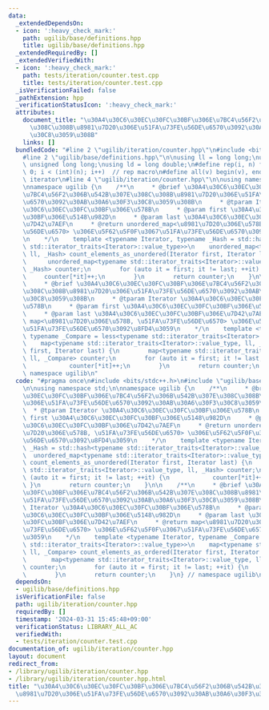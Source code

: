 ```yaml
---
data:
  _extendedDependsOn:
  - icon: ':heavy_check_mark:'
    path: ugilib/base/definitions.hpp
    title: ugilib/base/definitions.hpp
  _extendedRequiredBy: []
  _extendedVerifiedWith:
  - icon: ':heavy_check_mark:'
    path: tests/iteration/counter.test.cpp
    title: tests/iteration/counter.test.cpp
  _isVerificationFailed: false
  _pathExtension: hpp
  _verificationStatusIcon: ':heavy_check_mark:'
  attributes:
    document_title: "\u30A4\u30C6\u30EC\u30FC\u30BF\u306E\u7BC4\u56F2\u306B\u542B\u307E\
      \u308C\u308B\u8981\u7D20\u306E\u51FA\u73FE\u56DE\u6570\u3092\u30AB\u30A6\u30F3\
      \u30C8\u3059\u308B"
    links: []
  bundledCode: "#line 2 \"ugilib/iteration/counter.hpp\"\n#include <bits/stdc++.h>\n\
    #line 2 \"ugilib/base/definitions.hpp\"\n\nusing ll = long long;\nusing ull =\
    \ unsigned long long;\nusing ld = long double;\n#define rep(i, n) for(int i =\
    \ 0; i < (int)(n); i++)  // rep macro\n#define all(v) begin(v), end(v)  // all\
    \ iterator\n#line 4 \"ugilib/iteration/counter.hpp\"\n\nusing namespace std;\n\
    \nnamespace ugilib {\n    /**\n     * @brief \u30A4\u30C6\u30EC\u30FC\u30BF\u306E\
    \u7BC4\u56F2\u306B\u542B\u307E\u308C\u308B\u8981\u7D20\u306E\u51FA\u73FE\u56DE\
    \u6570\u3092\u30AB\u30A6\u30F3\u30C8\u3059\u308B\n     * @tparam Iterator \u30A4\
    \u30C6\u30EC\u30FC\u30BF\u306E\u578B\n     * @param first \u30A4\u30C6\u30EC\u30FC\
    \u30BF\u306E\u5148\u982D\n     * @param last \u30A4\u30C6\u30EC\u30FC\u30BF\u306E\
    \u7D42\u7AEF\n     * @return unordered_map<\u8981\u7D20\u306E\u578B, \u51FA\u73FE\
    \u56DE\u6570> \u306E\u5F62\u5F0F\u3067\u51FA\u73FE\u56DE\u6570\u3092\u8FD4\u3059\
    \n    */\n    template <typename Iterator, typename _Hash = std::hash<typename\
    \ std::iterator_traits<Iterator>::value_type>>\n    unordered_map<typename std::iterator_traits<Iterator>::value_type,\
    \ ll, _Hash> count_elements_as_unordered(Iterator first, Iterator last) {\n  \
    \      unordered_map<typename std::iterator_traits<Iterator>::value_type, ll,\
    \ _Hash> counter;\n        for (auto it = first; it != last; ++it) {\n       \
    \     counter[*it]++;\n        }\n        return counter;\n    }\n\n    /**\n\
    \     * @brief \u30A4\u30C6\u30EC\u30FC\u30BF\u306E\u7BC4\u56F2\u306B\u542B\u307E\
    \u308C\u308B\u8981\u7D20\u306E\u51FA\u73FE\u56DE\u6570\u3092\u30AB\u30A6\u30F3\
    \u30C8\u3059\u308B\n     * @tparam Iterator \u30A4\u30C6\u30EC\u30FC\u30BF\u306E\
    \u578B\n     * @param first \u30A4\u30C6\u30EC\u30FC\u30BF\u306E\u5148\u982D\n\
    \     * @param last \u30A4\u30C6\u30EC\u30FC\u30BF\u306E\u7D42\u7AEF\n     * @return\
    \ map<\u8981\u7D20\u306E\u578B, \u51FA\u73FE\u56DE\u6570> \u306E\u5F62\u5F0F\u3067\
    \u51FA\u73FE\u56DE\u6570\u3092\u8FD4\u3059\n    */\n    template <typename Iterator,\
    \ typename _Compare = less<typename std::iterator_traits<Iterator>::value_type>>\n\
    \    map<typename std::iterator_traits<Iterator>::value_type, ll, _Compare> count_elements_as_ordered(Iterator\
    \ first, Iterator last) {\n        map<typename std::iterator_traits<Iterator>::value_type,\
    \ ll, _Compare> counter;\n        for (auto it = first; it != last; ++it) {\n\
    \            counter[*it]++;\n        }\n        return counter;\n    }\n} //\
    \ namespace ugilib\n"
  code: "#pragma once\n#include <bits/stdc++.h>\n#include \"ugilib/base/definitions.hpp\"\
    \n\nusing namespace std;\n\nnamespace ugilib {\n    /**\n     * @brief \u30A4\u30C6\
    \u30EC\u30FC\u30BF\u306E\u7BC4\u56F2\u306B\u542B\u307E\u308C\u308B\u8981\u7D20\
    \u306E\u51FA\u73FE\u56DE\u6570\u3092\u30AB\u30A6\u30F3\u30C8\u3059\u308B\n   \
    \  * @tparam Iterator \u30A4\u30C6\u30EC\u30FC\u30BF\u306E\u578B\n     * @param\
    \ first \u30A4\u30C6\u30EC\u30FC\u30BF\u306E\u5148\u982D\n     * @param last \u30A4\
    \u30C6\u30EC\u30FC\u30BF\u306E\u7D42\u7AEF\n     * @return unordered_map<\u8981\
    \u7D20\u306E\u578B, \u51FA\u73FE\u56DE\u6570> \u306E\u5F62\u5F0F\u3067\u51FA\u73FE\
    \u56DE\u6570\u3092\u8FD4\u3059\n    */\n    template <typename Iterator, typename\
    \ _Hash = std::hash<typename std::iterator_traits<Iterator>::value_type>>\n  \
    \  unordered_map<typename std::iterator_traits<Iterator>::value_type, ll, _Hash>\
    \ count_elements_as_unordered(Iterator first, Iterator last) {\n        unordered_map<typename\
    \ std::iterator_traits<Iterator>::value_type, ll, _Hash> counter;\n        for\
    \ (auto it = first; it != last; ++it) {\n            counter[*it]++;\n       \
    \ }\n        return counter;\n    }\n\n    /**\n     * @brief \u30A4\u30C6\u30EC\
    \u30FC\u30BF\u306E\u7BC4\u56F2\u306B\u542B\u307E\u308C\u308B\u8981\u7D20\u306E\
    \u51FA\u73FE\u56DE\u6570\u3092\u30AB\u30A6\u30F3\u30C8\u3059\u308B\n     * @tparam\
    \ Iterator \u30A4\u30C6\u30EC\u30FC\u30BF\u306E\u578B\n     * @param first \u30A4\
    \u30C6\u30EC\u30FC\u30BF\u306E\u5148\u982D\n     * @param last \u30A4\u30C6\u30EC\
    \u30FC\u30BF\u306E\u7D42\u7AEF\n     * @return map<\u8981\u7D20\u306E\u578B, \u51FA\
    \u73FE\u56DE\u6570> \u306E\u5F62\u5F0F\u3067\u51FA\u73FE\u56DE\u6570\u3092\u8FD4\
    \u3059\n    */\n    template <typename Iterator, typename _Compare = less<typename\
    \ std::iterator_traits<Iterator>::value_type>>\n    map<typename std::iterator_traits<Iterator>::value_type,\
    \ ll, _Compare> count_elements_as_ordered(Iterator first, Iterator last) {\n \
    \       map<typename std::iterator_traits<Iterator>::value_type, ll, _Compare>\
    \ counter;\n        for (auto it = first; it != last; ++it) {\n            counter[*it]++;\n\
    \        }\n        return counter;\n    }\n} // namespace ugilib\n"
  dependsOn:
  - ugilib/base/definitions.hpp
  isVerificationFile: false
  path: ugilib/iteration/counter.hpp
  requiredBy: []
  timestamp: '2024-03-31 15:45:48+09:00'
  verificationStatus: LIBRARY_ALL_AC
  verifiedWith:
  - tests/iteration/counter.test.cpp
documentation_of: ugilib/iteration/counter.hpp
layout: document
redirect_from:
- /library/ugilib/iteration/counter.hpp
- /library/ugilib/iteration/counter.hpp.html
title: "\u30A4\u30C6\u30EC\u30FC\u30BF\u306E\u7BC4\u56F2\u306B\u542B\u307E\u308C\u308B\
  \u8981\u7D20\u306E\u51FA\u73FE\u56DE\u6570\u3092\u30AB\u30A6\u30F3\u30C8\u3059\u308B"
---
```

